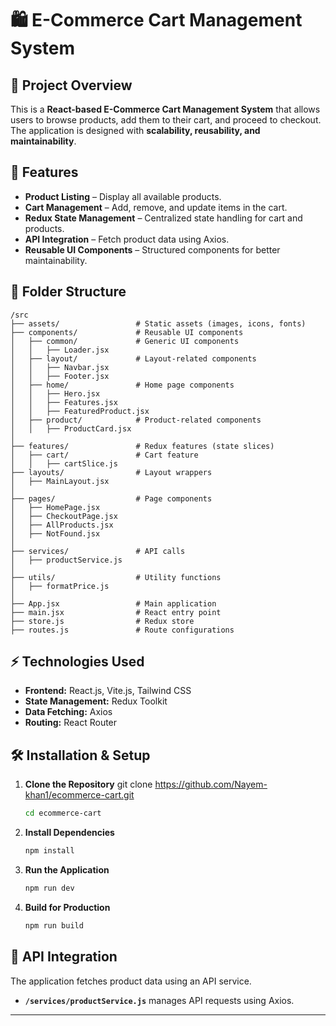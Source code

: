 # 🛍️ E-Commerce Cart Management System

## 📌 Project Overview
This is a **React-based E-Commerce Cart Management System** that allows users to browse products, add them to their cart, and proceed to checkout. The application is designed with **scalability, reusability, and maintainability**.

## 🚀 Features
- **Product Listing** – Display all available products.
- **Cart Management** – Add, remove, and update items in the cart.
- **Redux State Management** – Centralized state handling for cart and products.
- **API Integration** – Fetch product data using Axios.
- **Reusable UI Components** – Structured components for better maintainability.

## 📂 Folder Structure
```
/src
├── assets/                 # Static assets (images, icons, fonts)
├── components/             # Reusable UI components
│   ├── common/             # Generic UI components
│   │   ├── Loader.jsx
│   ├── layout/             # Layout-related components
│   │   ├── Navbar.jsx
│   │   ├── Footer.jsx
│   ├── home/               # Home page components
│   │   ├── Hero.jsx
│   │   ├── Features.jsx
│   │   ├── FeaturedProduct.jsx
│   ├── product/            # Product-related components
│   │   ├── ProductCard.jsx
│
├── features/               # Redux features (state slices)
│   ├── cart/               # Cart feature
│   │   ├── cartSlice.js
├── layouts/                # Layout wrappers
│   ├── MainLayout.jsx
│
├── pages/                  # Page components
│   ├── HomePage.jsx
│   ├── CheckoutPage.jsx
│   ├── AllProducts.jsx
│   ├── NotFound.jsx
│
├── services/               # API calls
│   ├── productService.js
│
├── utils/                  # Utility functions
│   ├── formatPrice.js
│
├── App.jsx                 # Main application
├── main.jsx                # React entry point
├── store.js                # Redux store
├── routes.js               # Route configurations
```

## ⚡ Technologies Used
- **Frontend:** React.js, Vite.js, Tailwind CSS
- **State Management:** Redux Toolkit
- **Data Fetching:** Axios
- **Routing:** React Router

## 🛠️ Installation & Setup

1. **Clone the Repository**
   git clone https://github.com/Nayem-khan1/ecommerce-cart.git
   ```sh
   cd ecommerce-cart
   ```

2. **Install Dependencies**
   ```sh
   npm install
   ```

3. **Run the Application**
   ```sh
   npm run dev
   ```

4. **Build for Production**
   ```sh
   npm run build
   ```

## 🔧 API Integration
The application fetches product data using an API service.
- **`/services/productService.js`** manages API requests using Axios.

---
